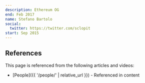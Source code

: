 ```yaml
---
description: Ethereum OG
end: Feb 2017
name: Stefano Bartolo
social:
  twitter: https://twitter.com/sclopit
start: Sep 2015
---
```


## References

This page is referenced from the following articles and videos:

- [People]({{ '/people/' | relative_url }}) - Referenced in content